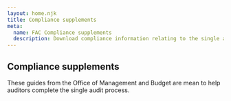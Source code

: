```yaml
---
layout: home.njk
title: Compliance supplements
meta:
  name: FAC Compliance supplements
  description: Download compliance information relating to the single audit submission process for the FAC.
---
```


## Compliance supplements

These guides from the Office of Management and Budget are mean to help auditors complete the single audit process.

